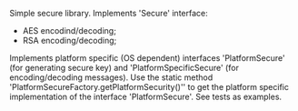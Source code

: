 Simple secure library.
Implements 'Secure' interface:
- AES encodind/decoding;
- RSA encoding/decoding;

Implements platform specific (OS dependent) interfaces 'PlatformSecure' (for generating secure key) and 'PlatformSpecificSecure' (for encoding/decoding messages).
Use the static method 'PlatformSecureFactory.getPlatformSecurity()'' to get the platform specific implementation of the interface 'PlatformSecure'.
See tests as examples.
